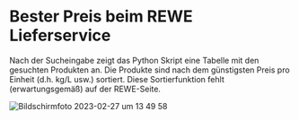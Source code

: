 # Bester Preis beim REWE Lieferservice
Nach der Sucheingabe zeigt das Python Skript eine Tabelle mit den gesuchten Produkten an. Die Produkte sind nach dem
günstigsten Preis pro Einheit (d.h. kg/L usw.) sortiert. Diese Sortierfunktion fehlt (erwartungsgemäß) auf der
REWE-Seite.

![Bildschirm­foto 2023-02-27 um 13 49 58](https://user-images.githubusercontent.com/44198876/221568289-e2eb23bf-f0e0-4f2c-b9de-3219a1b1c2c6.png)
